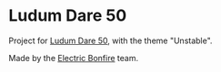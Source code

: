 # Ludum Dare 50

Project for [Ludum Dare 50](https://ldjam.com/events/ludum-dare/50/delay-of-deland), with the theme "Unstable".

Made by the [Electric Bonfire](https://ldjam.com/users/electric-bonfire/) team.
